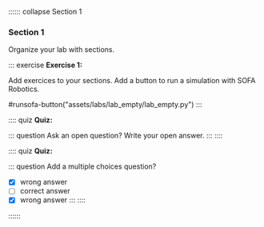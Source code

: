 :::::: collapse Section 1
### Section 1

Organize your lab with sections. 

::: exercise
**Exercise 1:**

Add exercices to your sections.
Add a button to run a simulation with SOFA Robotics.

#runsofa-button("assets/labs/lab_empty/lab_empty.py")
:::

:::: quiz
**Quiz:**

::: question Ask an open question?
Write your open answer. 
:::
::::

:::: quiz
**Quiz:**

::: question Add a multiple choices question? 
- [X] wrong answer
- [ ] correct answer
- [X] wrong answer
:::
:::: 

::::::